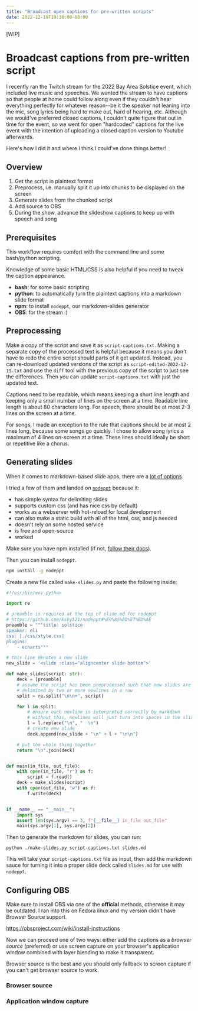 ```yaml
---
title: "Broadcast open captions for pre-written scripts"
date: 2022-12-19T19:30:00-08:00
---
```


[WIP]

# Broadcast captions from pre-written script

I recently ran the Twitch stream for the 2022 Bay Area Solstice event, which
included live music and speeches. We wanted the stream to have captions so that
people at home could follow along even if they couldn't hear everything
perfectly for whatever reason--be it the speaker not leaning into the mic, song
lyrics being hard to make out, hard of hearing, etc. Although we would've
preferred closed captions, I couldn't quite figure that out in time for the
event, so we went for open "hardcoded" captions for the live event with the
intention of uploading a closed caption version to Youtube afterwards.


Here's how I did it and where I think I could've done things better!


## Overview

1. Get the script in plaintext format
2. Preprocess, i.e. manually split it up into chunks to be displayed on the screen
3. Generate slides from the chunked script
4. Add source to OBS
5. During the show, advance the slideshow captions to keep up with speech and song


## Prerequisites

This workflow requires comfort with the command line and some bash/python scripting.

Knowledge of some basic HTML/CSS is also helpful if you need to tweak the caption appearance.

- **bash**: for some basic scripting 
- **python**: to automatically turn the plaintext captions into a markdown slide format
- **npm**: to install `nodeppt`, our markdown-slides generator
- **OBS**: for the stream :)

## Preprocessing

Make a copy of the script and save it as `script-captions.txt`.
Making a separate copy of the processed text is helpful because it means you don't have to redo the entire script should parts of it get updated.
Instead, you can re-download updated versions of the script as `script-edited-2022-12-19.txt` and use the `diff` tool with the previous copy of the script to just see the differences.
Then you can update `script-captions.txt` with just the updated text.


Captions need to be readable, which means keeping a short line length and keeping only a small number of lines on the screen at a time.
Readable line length is about 80 characters long.
For speech, there should be at most 2-3 lines on the screen at a time.

For songs, I made an exception to the rule that captions should be at most 2 lines long, because some songs go quickly.
I chose to allow song lyrics a maximum of 4 lines on-screen at a time.
These lines should ideally be short or repetitive like a chorus.


## Generating slides

When it comes to markdown-based slide apps, there are a
[lot of options](https://gist.github.com/johnloy/27dd124ad40e210e91c70dd1c24ac8c8).

I tried a few of them and landed on
[`nodeppt`](https://github.com/ksky521/nodeppt#%E9%85%8D%E7%BD%AE) because it:

- has simple syntax for delimiting slides
- supports custom css (and has nice css by default)
- works as a webserver with hot-reload for local development
- can also make a static build with all of the html, css, and js needed
- doesn't rely on some hosted service
- is free and open-source
- worked


Make sure you have npm installed
(if not, [follow their docs](https://docs.npmjs.com/downloading-and-installing-node-js-and-npm#using-a-node-version-manager-to-install-nodejs-and-npm)).

Then you can install `nodeppt`.

```bash
npm install -g nodeppt
```

Create a new file called `make-slides.py` and paste the following inside:

```python
#!/usr/bin/env python

import re

# preamble is required at the top of slide.md for nodeppt
# https://github.com/ksky521/nodeppt#%E9%85%8D%E7%BD%AE
preamble = """title: solstice
speaker: eli
css: [./css/style.css]
plugins:
    - echarts"""

# this line denotes a new slide
new_slide = '<slide :class="aligncenter slide-bottom">'

def make_slides(script: str):
    deck = [preamble]
    # assume the script has been preprocessed such that new slides are
    # delimited by two or more newlines in a row
    split = re.split("\n\n+", script)

    for l in split:
        # ensure each newline is interpreted correctly by markdown
        # without this, newlines will just turn into spaces in the slides
        l = l.replace("\n", "  \n")
        # create new slide
        deck.append(new_slide + "\n" + l + "\n\n")

    # put the whole thing together
    return "\n".join(deck)


def main(in_file, out_file):
    with open(in_file, "r") as f:
        script = f.read()
    deck = make_slides(script)
    with open(out_file, "w") as f:
        f.write(deck)


if __name__ == "__main__":
    import sys
    assert len(sys.argv) == 3, f"{__file__} in_file out_file"
    main(sys.argv[1], sys.argv[2])
```

Then to generate the markdown for slides, you can run:
```
python ./make-slides.py script-captions.txt slides.md
```

This will take your `script-captions.txt` file as input, then add the markdown
sauce for turning it into a proper slide deck called `slides.md` for use with
`nodeppt`. 


## Configuring OBS

Make sure to install OBS via one of the **official** methods, otherwise it may be outdated.
I ran into this on Fedora linux and my version didn't have Browser Source support.

https://obsproject.com/wiki/install-instructions

Now we can proceed one of two ways: either add the captions as a _browser
source_ (preferred) or use screen capture on your browser's application window
combined with layer blending to make it transparent.

Browser source is the best and you should only fallback to screen capture if
you can't get browser source to work.


### Browser source


### Application window capture 
